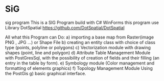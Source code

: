 # SiG
sig program 
This is a SIG Program build with C# WinForms 
this program use Library DotSpatial https://github.com/DotSpatial/DotSpatial

All what this Program can Do:
a) importing a base map from Raster(image PNG , JPG ...) or Shape File
b) creating an entity class with choice of class type (points, polyline
or polygons)
c) Vectorization module with drawing shapes (point, line and polygon)
d) Attribute Table Management Module with PostGresSql, with the possibility of
creation of fields and their filling (an entry in the table by form).
e) Symbology module (Color management and formatting of elements
graphics)
f) Topology Management Module Using the PostGis
g) basic graphical interface.
